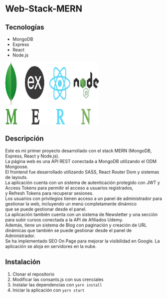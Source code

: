 # Web-Stack-MERN

## Tecnologías

- MongoDB <br>
- Express <br>
- React <br>
- Node.js 

<img src="https://github.com/RETBOT/RETBOT/blob/main/Imgs/MERN.png" alt="img" width="300" height="200"> 
  

## Descripción

Este es mi primer proyecto desarrollado con el stack MERN (MongoDB, Express, React y Node.js). <br>
La página web es una API REST conectada a MongoDB utilizando el ODM Mongoose. <br>
El frontend fue desarrollado utilizando SASS, React Router Dom y sistemas de layouts.<br>
La aplicación cuenta con un sistema de autenticación protegido con JWT y Access Tokens para permitir el acceso a usuarios registrados, <br>
y Refresh Tokens para recuperar sesiones. <br>
Los usuarios con privilegios tienen acceso a un panel de administrador para gestionar la web, incluyendo un menú completamente dinámico <br>
que se puede gestionar desde el panel.<br>
La aplicación también cuenta con un sistema de Newsletter y una sección para subir cursos conectada a la API de Afiliados Udemy. <br>
Además, tiene un sistema de Blog con paginación y creación de URL dinámicas que también se puede gestionar desde el panel de Administrador.<br>
Se ha implementado SEO On Page para mejorar la visibilidad en Google. La aplicación se aloja en servidores en la nube.<br>

## Instalación

1. Clonar el repositorio
2. Modificar las consants.js con sus crenciales
3. Instalar las dependencias con `yarn install`
4. Iniciar la aplicación con `yarn start`

